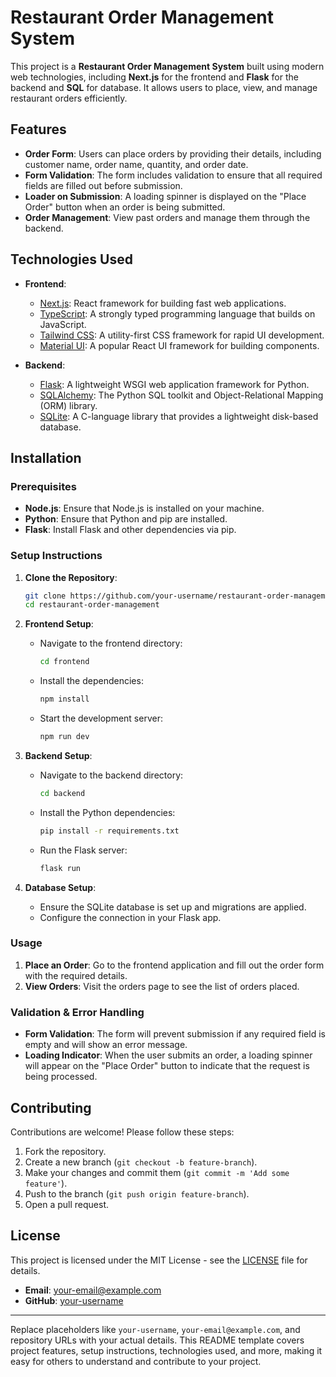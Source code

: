 # Restaurant Order Management System

This project is a **Restaurant Order Management System** built using modern web technologies, including **Next.js** for the frontend and **Flask** for the backend and **SQL** for database. It allows users to place, view, and manage restaurant orders efficiently.

## Features

- **Order Form**: Users can place orders by providing their details, including customer name, order name, quantity, and order date.
- **Form Validation**: The form includes validation to ensure that all required fields are filled out before submission.
- **Loader on Submission**: A loading spinner is displayed on the "Place Order" button when an order is being submitted.
- **Order Management**: View past orders and manage them through the backend.

## Technologies Used

- **Frontend**:
  - [Next.js](https://nextjs.org/): React framework for building fast web applications.
  - [TypeScript](https://www.typescriptlang.org/): A strongly typed programming language that builds on JavaScript.
  - [Tailwind CSS](https://tailwindcss.com/): A utility-first CSS framework for rapid UI development.
  - [Material UI](https://mui.com/): A popular React UI framework for building components.
  
- **Backend**:
  - [Flask](https://flask.palletsprojects.com/): A lightweight WSGI web application framework for Python.
  - [SQLAlchemy](https://www.sqlalchemy.org/): The Python SQL toolkit and Object-Relational Mapping (ORM) library.
  - [SQLite](https://www.sqlite.org/): A C-language library that provides a lightweight disk-based database.

## Installation

### Prerequisites

- **Node.js**: Ensure that Node.js is installed on your machine.
- **Python**: Ensure that Python and pip are installed.
- **Flask**: Install Flask and other dependencies via pip.

### Setup Instructions

1. **Clone the Repository**:

   ```bash
   git clone https://github.com/your-username/restaurant-order-management.git
   cd restaurant-order-management
   ```

2. **Frontend Setup**:

   - Navigate to the frontend directory:

     ```bash
     cd frontend
     ```

   - Install the dependencies:

     ```bash
     npm install
     ```

   - Start the development server:

     ```bash
     npm run dev
     ```

3. **Backend Setup**:

   - Navigate to the backend directory:

     ```bash
     cd backend
     ```

   - Install the Python dependencies:

     ```bash
     pip install -r requirements.txt
     ```

   - Run the Flask server:

     ```bash
     flask run
     ```

4. **Database Setup**:

   - Ensure the SQLite database is set up and migrations are applied.
   - Configure the connection in your Flask app.

### Usage

1. **Place an Order**: Go to the frontend application and fill out the order form with the required details.
2. **View Orders**: Visit the orders page to see the list of orders placed.

### Validation & Error Handling

- **Form Validation**: The form will prevent submission if any required field is empty and will show an error message.
- **Loading Indicator**: When the user submits an order, a loading spinner will appear on the "Place Order" button to indicate that the request is being processed.

## Contributing

Contributions are welcome! Please follow these steps:

1. Fork the repository.
2. Create a new branch (`git checkout -b feature-branch`).
3. Make your changes and commit them (`git commit -m 'Add some feature'`).
4. Push to the branch (`git push origin feature-branch`).
5. Open a pull request.

## License

This project is licensed under the MIT License - see the [LICENSE](LICENSE) file for details.


- **Email**: [your-email@example.com](mailto:your-email@example.com)
- **GitHub**: [your-username](https://github.com/your-username)

---

Replace placeholders like `your-username`, `your-email@example.com`, and repository URLs with your actual details. This README template covers project features, setup instructions, technologies used, and more, making it easy for others to understand and contribute to your project.
